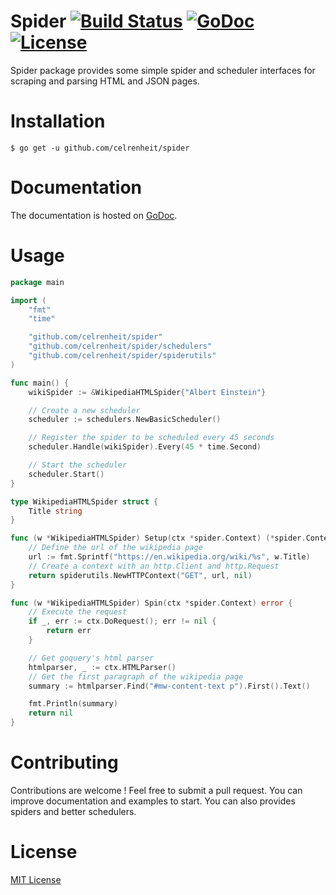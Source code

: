 # Spider [![Build Status](https://travis-ci.org/celrenheit/spider.svg?branch=master)](https://travis-ci.org/celrenheit/spider) [![GoDoc](https://godoc.org/github.com/celrenheit/spider?status.svg)](https://godoc.org/github.com/celrenheit/spider) [![License](https://img.shields.io/badge/license-MIT-blue.svg)](LICENSE)

Spider package provides some simple spider and scheduler interfaces for scraping and parsing HTML and JSON pages.

# Installation

```shell
$ go get -u github.com/celrenheit/spider
```

# Documentation

The documentation is hosted on [GoDoc](https://godoc.org/github.com/celrenheit/spider).

# Usage

```go
package main

import (
	"fmt"
	"time"

	"github.com/celrenheit/spider"
	"github.com/celrenheit/spider/schedulers"
	"github.com/celrenheit/spider/spiderutils"
)

func main() {
	wikiSpider := &WikipediaHTMLSpider{"Albert Einstein"}

	// Create a new scheduler
	scheduler := schedulers.NewBasicScheduler()

	// Register the spider to be scheduled every 45 seconds
	scheduler.Handle(wikiSpider).Every(45 * time.Second)

	// Start the scheduler
	scheduler.Start()
}

type WikipediaHTMLSpider struct {
	Title string
}

func (w *WikipediaHTMLSpider) Setup(ctx *spider.Context) (*spider.Context, error) {
	// Define the url of the wikipedia page
	url := fmt.Sprintf("https://en.wikipedia.org/wiki/%s", w.Title)
	// Create a context with an http.Client and http.Request
	return spiderutils.NewHTTPContext("GET", url, nil)
}

func (w *WikipediaHTMLSpider) Spin(ctx *spider.Context) error {
	// Execute the request
	if _, err := ctx.DoRequest(); err != nil {
		return err
	}

	// Get goquery's html parser
	htmlparser, _ := ctx.HTMLParser()
	// Get the first paragraph of the wikipedia page
	summary := htmlparser.Find("#mw-content-text p").First().Text()

	fmt.Println(summary)
	return nil
}
```

# Contributing

Contributions are welcome ! Feel free to submit a pull request.
You can improve documentation and examples to start.
You can also provides spiders and better schedulers.

# License

[MIT License](https://github.com/celrenheit/spider/blob/master/LICENSE)
